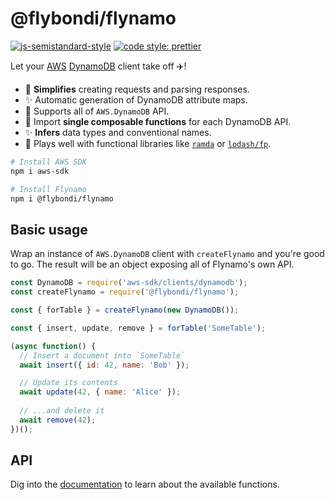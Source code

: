 # @flybondi/flynamo

[![js-semistandard-style](https://img.shields.io/badge/code%20style-semistandard-brightgreen.svg?style=flat-square)](https://github.com/Flet/semistandard)
[![code style: prettier](https://img.shields.io/badge/code_style-prettier-ff69b4.svg?style=flat-square)](https://github.com/prettier/prettier)

Let your [AWS][aws] [DynamoDB][dynamodb] client take off :airplane:!

- :wrench: **Simplifies** creating requests and parsing responses.
- :sparkles: Automatic generation of DynamoDB attribute maps.
- :muscle: Supports all of `AWS.DynamoDB` API.
- :muscle: Import **single composable functions** for each DynamoDB API.
- :sparkles: **Infers** data types and conventional names.
- :raised_hands: Plays well with functional libraries like [`ramda`][ramda] or [`lodash/fp`][lodashfp].

```sh
# Install AWS SDK
npm i aws-sdk

# Install Flynamo
npm i @flybondi/flynamo
```

## Basic usage

Wrap an instance of `AWS.DynamoDB` client with `createFlynamo` and you're good to go. The result will be an object exposing all of Flynamo's own API.

```js
const DynamoDB = require('aws-sdk/clients/dynamodb');
const createFlynamo = require('@flybondi/flynamo');

const { forTable } = createFlynamo(new DynamoDB());

const { insert, update, remove } = forTable('SomeTable');

(async function() {
  // Insert a document into `SomeTable`
  await insert({ id: 42, name: 'Bob' });

  // Update its contents
  await update(42, { name: 'Alice' });
  
  // ...and delete it
  await remove(42);
})();
```

## API

Dig into the [documentation][jsdoc] to learn about the available functions.

[aws]: https://aws.amazon.com/
[dynamodb]: https://docs.aws.amazon.com/amazondynamodb/latest/APIReference/Welcome.html
[ramda]: http://ramdajs.com/
[lodashfp]: https://github.com/lodash/lodash/wiki/FP-Guide
[jsdoc]: https://flybondi.github.io/flynamo/
